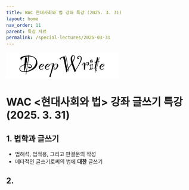 ```yaml
---
title: WAC 현대사회와 법 강좌 특강 (2025. 3. 31)
layout: home
nav_order: 11
parent: 특강 자료
permalink: /special-lectures/2025-03-31
---
```


<img src="/assets/images/DeepWriteLogo.png" alt="Site Logo" width="300" height="auto">

# WAC <현대사회와 법> 강좌 글쓰기 특강 (2025. 3. 31)

## 1. 법학과 글쓰기

- 법해석, 법적용, 그리고 판결문의 작성
- 메타적인 글쓰기로써의 법에 **대한** 글쓰기

## 2. 


